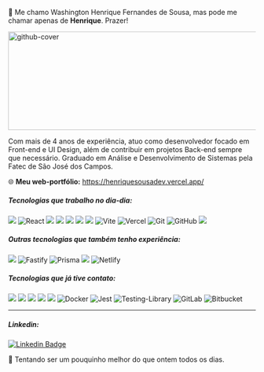 
👋 Me chamo Washington Henrique Fernandes de Sousa, mas pode me chamar apenas de <strong>Henrique</strong>. Prazer! 

<img width="1280" height="200" alt="github-cover" src="https://github.com/user-attachments/assets/ea0d17bf-b754-4838-bccf-70f78fcefcc1" />

Com mais de 4 anos de experiência, atuo como desenvolvedor focado em Front-end e UI Design, além de contribuir em projetos Back-end sempre que necessário. Graduado em Análise e Desenvolvimento de Sistemas pela Fatec de São José dos Campos. <br/>

🌐 **Meu web-portfólio:** https://henriquesousadev.vercel.app/


##### Tecnologias que trabalho no dia-dia:
<img src="https://img.shields.io/badge/TypeScript-007ACC?style=for-the-badge&logo=typescript&logoColor=white"/> <img src="https://img.shields.io/badge/React-20232A?style=for-the-badge&logo=react&logoColor=61DAFB" alt="React" />  <img src="https://img.shields.io/badge/next.js-000000?style=for-the-badge&logo=nextdotjs&logoColor=white" /> <img src="https://img.shields.io/badge/HTML5-E34F26?style=for-the-badge&logo=html5&logoColor=white" /> <img src="https://img.shields.io/badge/CSS3-1572B6?style=for-the-badge&logo=css3&logoColor=white" /> <img src="https://img.shields.io/badge/JavaScript-323330?style=for-the-badge&logo=javascript&logoColor=F7DF1E"/> <img src="https://img.shields.io/badge/Figma-F24E1E?style=for-the-badge&logo=figma&logoColor=white" /> ![Vite](https://img.shields.io/badge/vite-%23646CFF.svg?style=for-the-badge&logo=vite&logoColor=white) 	![Vercel](https://img.shields.io/badge/vercel-%23000000.svg?style=for-the-badge&logo=vercel&logoColor=white)  ![Git](https://img.shields.io/badge/git-%23F05033.svg?style=for-the-badge&logo=git&logoColor=white) ![GitHub](https://img.shields.io/badge/github-%23121011.svg?style=for-the-badge&logo=github&logoColor=white) <img src="https://img.shields.io/badge/Tailwind_CSS-38B2AC?style=for-the-badge&logo=tailwind-css&logoColor=white"/>

##### Outras tecnologias que também tenho experiência: 
<img src="https://img.shields.io/badge/Node.js-43853D?style=for-the-badge&logo=node.js&logoColor=white"/> ![Fastify](https://img.shields.io/badge/fastify-%23000000.svg?style=for-the-badge&logo=fastify&logoColor=white) ![Prisma](https://img.shields.io/badge/Prisma-3982CE?style=for-the-badge&logo=Prisma&logoColor=white) <img src="https://img.shields.io/badge/styled--components-DB7093?style=for-the-badge&logo=styled-components&logoColor=white" /> ![Netlify](https://img.shields.io/badge/netlify-%23000000.svg?style=for-the-badge&logo=netlify&logoColor=#00C7B7)

##### Tecnologias que já tive contato:
<img src="https://img.shields.io/badge/Vue.js-35495E?style=for-the-badge&logo=vue.js&logoColor=4FC08D"/> <img src="https://img.shields.io/badge/Python-14354C?style=for-the-badge&logo=python&logoColor=white"/> <img src="https://img.shields.io/badge/Flask-000000?style=for-the-badge&logo=flask&logoColor=white"/> <img src="https://img.shields.io/badge/Express.js-404D59?style=for-the-badge"/> <img src="https://img.shields.io/badge/Redux-593D88?style=for-the-badge&logo=redux&logoColor=white"/> ![Docker](https://img.shields.io/badge/docker-%230db7ed.svg?style=for-the-badge&logo=docker&logoColor=white) ![Jest](https://img.shields.io/badge/-jest-%23C21325?style=for-the-badge&logo=jest&logoColor=white) ![Testing-Library](https://img.shields.io/badge/-TestingLibrary-%23E33332?style=for-the-badge&logo=testing-library&logoColor=white) ![GitLab](https://img.shields.io/badge/gitlab-%23181717.svg?style=for-the-badge&logo=gitlab&logoColor=white) ![Bitbucket](https://img.shields.io/badge/bitbucket-%230047B3.svg?style=for-the-badge&logo=bitbucket&logoColor=white)

---

##### Linkedin:
 [![Linkedin Badge](https://img.shields.io/badge/-HENRIQUE%20SOUSA-0077B5?style=flat-square&logo=Linkedin&logoColor=white&link=https://www.linkedin.com/in/justhenrique/)](https://www.linkedin.com/in/hsousadev/) 


🚀 Tentando ser um pouquinho melhor do que ontem todos os dias.
